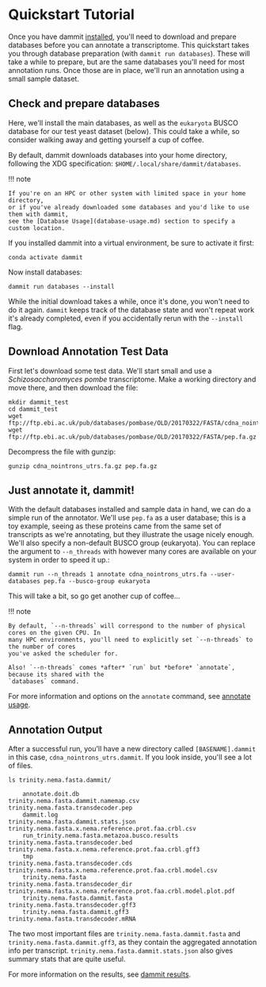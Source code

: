 # Quickstart Tutorial

Once you have dammit [installed](install.md), you'll need to download
and prepare databases before you can annotate a transcriptome. This
quickstart takes you through database preparation (with `dammit run databases`).
These will take a while to prepare, but are the same databases you'll need
for most annotation runs. Once those are in place, we'll run an annotation 
using a small sample dataset.

## Check and prepare databases

Here, we'll install the main databases, as well as the
`eukaryota` BUSCO database for our test yeast dataset (below). This could
take a while, so consider walking away and getting yourself a cup of
coffee.

By default, dammit downloads databases into your home directory,
following the XDG specification: `$HOME/.local/share/dammit/databases`.


!!! note

    If you're on an HPC or other system with limited space in your home directory, 
    or if you've already downloaded some databases and you'd like to use them with dammit, 
    see the [Database Usage](database-usage.md) section to specify a custom location.

If you installed dammit into a virtual environment, be sure to
activate it first:
```
conda activate dammit
```

Now install databases:
```
dammit run databases --install
```

While the initial download takes a while, once it's done, you won't need
to do it again. `dammit` keeps track of the database state and won't
repeat work it's already completed, even if you accidentally rerun with
the `--install` flag.

## Download Annotation Test Data

First let's download some test data. We'll start small and use a
*Schizosaccharomyces pombe* transcriptome. Make a working directory and
move there, and then download the file:

```
mkdir dammit_test
cd dammit_test
wget ftp://ftp.ebi.ac.uk/pub/databases/pombase/OLD/20170322/FASTA/cdna_nointrons_utrs.fa.gz
wget ftp://ftp.ebi.ac.uk/pub/databases/pombase/OLD/20170322/FASTA/pep.fa.gz
```

Decompress the file with gunzip:

```
gunzip cdna_nointrons_utrs.fa.gz pep.fa.gz
```

## Just annotate it, dammit!

With the default databases installed and sample data in hand, we can do a simple run of
the annotator. We'll use `pep.fa` as a user database; this is a toy example,
seeing as these proteins came from the same set of transcripts as we're
annotating, but they illustrate the usage nicely enough. We'll also
specify a non-default BUSCO group (eukaryota). You can replace the argument to
`--n_threads` with however many cores are available on your system in
order to speed it up.:

```
dammit run --n_threads 1 annotate cdna_nointrons_utrs.fa --user-databases pep.fa --busco-group eukaryota
```

This will take a bit, so go get another cup of coffee...

!!! note

    By default, `--n-threads` will correspond to the number of physical cores on the given CPU. In
    many HPC environments, you'll need to explicitly set `--n-threads` to the number of cores
    you've asked the scheduler for.

    Also! `--n-threads` comes *after* `run` but *before* `annotate`, because its shared with the
    `databases` command.

For more information and options on the `annotate` command, see [annotate usage](annotate.md).

## Annotation Output

After a successful run, you'll have a new directory called `[BASENAME].dammit` in this case, `cdna_nointrons_utrs.dammit`. 
If you look inside, you'll see a lot of files. 

```
ls trinity.nema.fasta.dammit/
```    
```    
    annotate.doit.db                              trinity.nema.fasta.dammit.namemap.csv  trinity.nema.fasta.transdecoder.pep
    dammit.log                                    trinity.nema.fasta.dammit.stats.json   trinity.nema.fasta.x.nema.reference.prot.faa.crbl.csv
    run_trinity.nema.fasta.metazoa.busco.results  trinity.nema.fasta.transdecoder.bed    trinity.nema.fasta.x.nema.reference.prot.faa.crbl.gff3
    tmp                                           trinity.nema.fasta.transdecoder.cds    trinity.nema.fasta.x.nema.reference.prot.faa.crbl.model.csv
    trinity.nema.fasta                            trinity.nema.fasta.transdecoder_dir    trinity.nema.fasta.x.nema.reference.prot.faa.crbl.model.plot.pdf
    trinity.nema.fasta.dammit.fasta               trinity.nema.fasta.transdecoder.gff3
    trinity.nema.fasta.dammit.gff3                trinity.nema.fasta.transdecoder.mRNA
```

The two most important files are `trinity.nema.fasta.dammit.fasta` and `trinity.nema.fasta.dammit.gff3`, as they contain the aggregated annotation info per transcript.
`trinity.nema.fasta.dammit.stats.json` also gives summary stats that are quite useful.

For more information on the results, see [dammit results](dammit-results.md).
